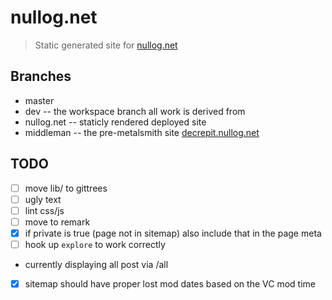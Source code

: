# nullog.net

> Static generated site for [nullog.net]

## Branches
 - master
 - dev -- the workspace branch all work is derived from  
 - nullog.net -- staticly rendered deployed site
 - middleman  -- the pre-metalsmith site [decrepit.nullog.net]

## TODO
 - [ ] move lib/ to gittrees
 - [ ] ugly text
 - [ ] lint css/js
 - [ ] move to remark
 - [x] if private is true (page not in sitemap) also include that in the page meta
 - [ ] hook up `explore` to work correctly
  - currently displaying all post via /all
 - [x] sitemap should have proper lost mod dates based on the VC mod time

 [nullog.net]: https://nullog.net
 [decrepit.nullog.net]: http://decrepit.nullog.net
